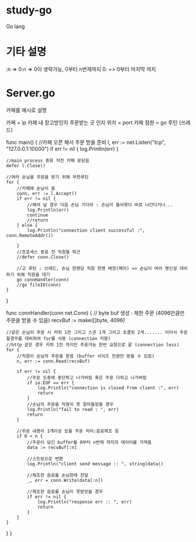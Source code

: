 # study-go
Go lang

# 기타 설명
:n => 0:n =>  0이 생략가능, 0부터 n번재까지 
0: => 0부터 마지막 까지

# Server.go
카페를 예시로 설명

카페 = ip
카페 내 창고방인지 주문받는 곳 인지 위치 = port
카페 점원 = go 루틴 (쓰레드)

func main() {
	//카페 오픈 해서 주문 받을 준비
	l, err := net.Listen("tcp", "127.0.0.1:10000")
	if err != nil {
		log.Println(err)
	}

	//main process 종류 직전 카페 문닫음
	defer l.Close()

	//여러 손님을 주문을 받기 위해 무한루틴
	for {
		//카페에 손님이 옴
		conn, err := l.Accept()
		if err != nil {
            //에러 날 경우 다음 손님 기다려 : 손님이 들어왓다 바로 나간다거나...
			log.Println(err)
			continue
			//return
		} else {
			log.Println("connection client successful :", conn.RemoteAddr())

		}
		//프로세스 종료 전 직원들 퇴근 
		//defer conn.Close()

		//고 루틴 : 쓰레드, 손님 한명당 직원 한명 배정(페어) => 손님이 여러 명인걸 대비하기 위해 직원을 대기
		go connHandler(conn)
		//go fileIO(conn)
	}
}

func connHandler(conn net.Conn) {
	// byte  buf 생성 : 제한 주문 (4096만큼만 주문을 받을 수 있음)
	recvBuf := make([]byte, 4096)

    //같은 손님이 주문 시 커피 1잔 그리고 스콘 1개 그리고 초콜릿 2개....... 이어서 주문할경우를 대비하여 for를 사용 (connection 지향)
    //http 같은 경우 커피 1잔 까지만 주문가능 한번 요청으로 끝 (connection less)
	for {
		//직원이 손님의 주문을 받음 (buffer 사이즈 만큼만 받을 수 있음)
		n, err := conn.Read(recvBuf)

		if err != nil {
            //주문 도중에 중단하고 나가버림 혹은 주문 다하고 나가버림 
            if io.EOF == err {
                log.Println("connection is closed from client :", err)
                return
            }
            //손님의 주문을 직원이 못 알아들었을 경우
		    log.Println("fail to read : ", err)
		    return
        }
	
        //주문 내용이 1개이상 있을 주문 처리:음료제조 등
		if 0 < n {
			//주문이 담긴 buffer를 0부터 n번재 까지의 데이터를 가져옴
			data := recvBuf[:n]

            //스트링으로 변환 
			log.Println("client send message :: ", string(data))

			//제조한 음료를 손님한테 전달
			_, err = conn.Write(data[:n])

			//제조한 음료를 손님이 못받앗을 경우
			if err != nil {
				log.Println("response err :: ", err)
				return
			}
		}
	}
}
}
